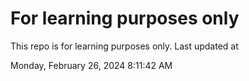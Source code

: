 # For learning purposes only
This repo is for learning purposes only.
Last updated at

Monday, February 26, 2024 8:11:42 AM


